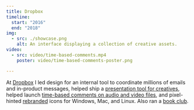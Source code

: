 ```yaml
---
title: Dropbox
timeline:
  start: "2016"
  end: "2018"
img:
  - src: ./showcase.png
    alt: An interface displaying a collection of creative assets.
video:
  - src: video/time-based-comments.mp4
    poster: video/time-based-comments-poster.png

---
```


At [Dropbox](https://www.dropbox.com) I led design for an internal tool to coordinate millions of emails and in-product messages, helped ship a [presentation tool for creatives](https://blog.dropbox.com/topics/product/new-plan-dropbox-professional), helped launch [time-based comments on audio and video files](https://blog.dropbox.com/topics/product-tips/time-based-commenting-audio-video), and pixel-hinted [rebranded](https://blog.dropbox.com/topics/company/-dropbox-unveils-colorful-new-look-and-global-brand-campaign-foc) icons for Windows, Mac, and Linux. Also ran a [book club](https://dribbble.com/shots/3288748-Dropbox-Design-Book-Club).
